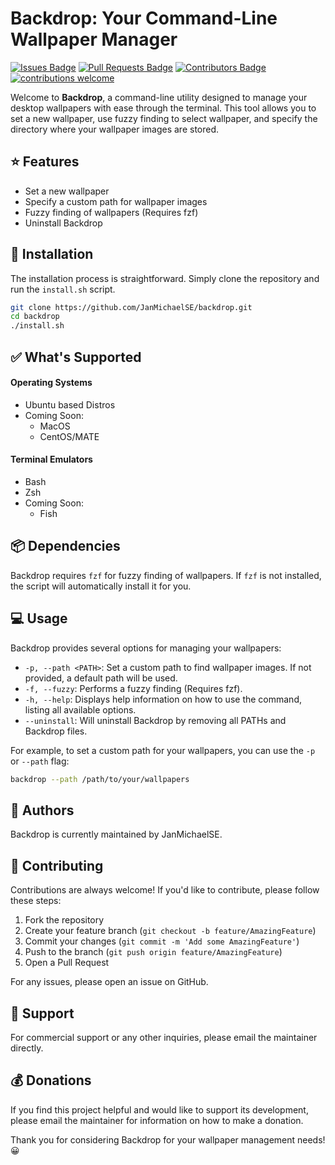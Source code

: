 # Backdrop: Your Command-Line Wallpaper Manager

[![Issues Badge](https://img.shields.io/github/issues/JanMichaelSE/backdrop)](https://github.com/JanMichaelSE/backdrop/issues)
[![Pull Requests Badge](https://img.shields.io/github/issues-pr/JanMichaelSE/backdrop)](https://github.com/JanMichaelSE/backdrop/pulls)
[![Contributors Badge](https://img.shields.io/github/contributors/JanMichaelSE/backdrop)](https://github.com/JanMichaelSE/backdrop/graphs/contributors)
[![contributions welcome](https://img.shields.io/badge/contributions-welcome-brightgreen.svg?style=flat)](https://github.com/dwyl/esta/issues)

Welcome to **Backdrop**, a command-line utility designed to manage your desktop wallpapers with ease through the terminal. This tool allows you to set a new wallpaper, use fuzzy finding to select wallpaper, and specify the directory where your wallpaper images are stored. 

## :star: Features

- Set a new wallpaper
- Specify a custom path for wallpaper images
- Fuzzy finding of wallpapers (Requires fzf)
- Uninstall Backdrop

## :wrench: Installation

The installation process is straightforward. Simply clone the repository and run the `install.sh` script. 

```bash
git clone https://github.com/JanMichaelSE/backdrop.git
cd backdrop
./install.sh
```

## &#x2705; What's Supported

#### Operating Systems
- Ubuntu based Distros
- Coming Soon:
    - MacOS
    - CentOS/MATE
#### Terminal Emulators 
- Bash
- Zsh
- Coming Soon:
    - Fish


## :package: Dependencies

Backdrop requires `fzf` for fuzzy finding of wallpapers. If `fzf` is not installed, the script will automatically install it for you.

## :computer: Usage

Backdrop provides several options for managing your wallpapers:

- `-p, --path <PATH>`: Set a custom path to find wallpaper images. If not provided, a default path will be used.
- `-f, --fuzzy`: Performs a fuzzy finding (Requires fzf).
- `-h, --help`: Displays help information on how to use the command, listing all available options.
- `--uninstall`: Will uninstall Backdrop by removing all PATHs and Backdrop files.

For example, to set a custom path for your wallpapers, you can use the `-p` or `--path` flag:

```bash
backdrop --path /path/to/your/wallpapers
```

## :busts_in_silhouette: Authors

Backdrop is currently maintained by JanMichaelSE. 

## :handshake: Contributing

Contributions are always welcome! If you'd like to contribute, please follow these steps:

1. Fork the repository
2. Create your feature branch (`git checkout -b feature/AmazingFeature`)
3. Commit your changes (`git commit -m 'Add some AmazingFeature'`)
4. Push to the branch (`git push origin feature/AmazingFeature`)
5. Open a Pull Request

For any issues, please open an issue on GitHub. 

## :email: Support

For commercial support or any other inquiries, please email the maintainer directly.

## :moneybag: Donations

If you find this project helpful and would like to support its development, please email the maintainer for information on how to make a donation.

Thank you for considering Backdrop for your wallpaper management needs! :grinning:
